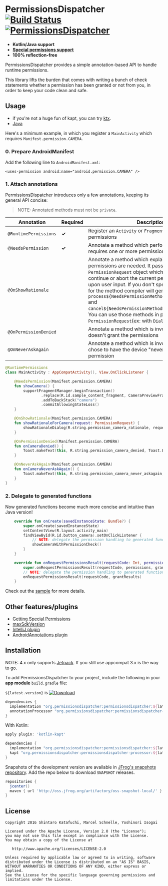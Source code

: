 # PermissionsDispatcher [![Build Status](https://travis-ci.org/permissions-dispatcher/PermissionsDispatcher.svg?branch=master)](https://travis-ci.org/permissions-dispatcher/PermissionsDispatcher) [![PermissionsDispatcher](https://www.appbrain.com/stats/libraries/shield/permissions_dispatcher.svg)](https://www.appbrain.com/stats/libraries/details/permissions_dispatcher/permissionsdispatcher)

- **Kotlin/Java support**
- [**Special permissions support**](https://github.com/hotchemi/PermissionsDispatcher/blob/master/doc/special_permissions.md)
- **100% reflection-free**

PermissionsDispatcher provides a simple annotation-based API to handle runtime permissions.

This library lifts the burden that comes with writing a bunch of check statements whether a permission has been granted or not from you, in order to keep your code clean and safe.

## Usage

- if you're not a huge fun of kapt, you can try [ktx](https://github.com/permissions-dispatcher/PermissionsDispatcher/tree/master/ktx).
- [Java](https://github.com/hotchemi/PermissionsDispatcher/blob/master/doc/java_usage.md)

Here's a minimum example, in which you register a `MainActivity` which requires `Manifest.permission.CAMERA`.

### 0. Prepare AndroidManifest

Add the following line to `AndroidManifest.xml`:
 
`<uses-permission android:name="android.permission.CAMERA" />`

### 1. Attach annotations

PermissionsDispatcher introduces only a few annotations, keeping its general API concise:

> NOTE: Annotated methods must not be `private`.

|Annotation|Required|Description|
|---|---|---|
|`@RuntimePermissions`|**✓**|Register an `Activity` or `Fragment` to handle permissions|
|`@NeedsPermission`|**✓**|Annotate a method which performs the action that requires one or more permissions|
|`@OnShowRationale`||Annotate a method which explains why the permissions are needed. It passes in a `PermissionRequest` object which can be used to continue or abort the current permission request upon user input. If you don't specify any argument for the method compiler will generate `process${NeedsPermissionMethodName}ProcessRequest` and `cancel${NeedsPermissionMethodName}ProcessRequest`. You can use those methods in place of `PermissionRequest`(ex: with `DialogFragment`)|
|`@OnPermissionDenied`||Annotate a method which is invoked if the user doesn't grant the permissions|
|`@OnNeverAskAgain`||Annotate a method which is invoked if the user chose to have the device "never ask again" about a permission|

```kotlin
@RuntimePermissions
class MainActivity : AppCompatActivity(), View.OnClickListener {

    @NeedsPermission(Manifest.permission.CAMERA)
    fun showCamera() {
        supportFragmentManager.beginTransaction()
                .replace(R.id.sample_content_fragment, CameraPreviewFragment.newInstance())
                .addToBackStack("camera")
                .commitAllowingStateLoss()
    }

    @OnShowRationale(Manifest.permission.CAMERA)
    fun showRationaleForCamera(request: PermissionRequest) {
        showRationaleDialog(R.string.permission_camera_rationale, request)
    }

    @OnPermissionDenied(Manifest.permission.CAMERA)
    fun onCameraDenied() {
        Toast.makeText(this, R.string.permission_camera_denied, Toast.LENGTH_SHORT).show()
    }

    @OnNeverAskAgain(Manifest.permission.CAMERA)
    fun onCameraNeverAskAgain() {
        Toast.makeText(this, R.string.permission_camera_never_askagain, Toast.LENGTH_SHORT).show()
    }
}
```

### 2. Delegate to generated functions

Now generated functions become much more concise and intuitive than Java version!

```kotlin
    override fun onCreate(savedInstanceState: Bundle?) {
        super.onCreate(savedInstanceState)
        setContentView(R.layout.activity_main)
        findViewById(R.id.button_camera).setOnClickListener {
            // NOTE: delegate the permission handling to generated function
            showCameraWithPermissionCheck()
        }
    }

    override fun onRequestPermissionsResult(requestCode: Int, permissions: Array<String>, grantResults: IntArray) {
        super.onRequestPermissionsResult(requestCode, permissions, grantResults)
        // NOTE: delegate the permission handling to generated function
        onRequestPermissionsResult(requestCode, grantResults)
    }
```

Check out the [sample](https://github.com/hotchemi/PermissionsDispatcher/tree/master/sample) for more details.

## Other features/plugins

- [Getting Special Permissions](https://github.com/hotchemi/PermissionsDispatcher/blob/master/doc/special_permissions.md)
- [maxSdkVersion](https://github.com/hotchemi/PermissionsDispatcher/blob/master/doc/maxsdkversion.md)
- [IntelliJ plugin](https://github.com/shiraji/permissions-dispatcher-plugin)
- [AndroidAnnotations plugin](https://github.com/AleksanderMielczarek/AndroidAnnotationsPermissionsDispatcherPlugin)

## Installation

NOTE: 4.x only supports [Jetpack](https://developer.android.com/jetpack/). If you still use appcompat 3.x is the way to go.

To add PermissionsDispatcher to your project, include the following in your **app module** `build.gradle` file:

`${latest.version}` is [![Download](https://api.bintray.com/packages/hotchemi/org.permissionsdispatcher/permissionsdispatcher/images/download.svg) ](https://bintray.com/hotchemi/org.permissionsdispatcher/permissionsdispatcher/_latestVersion)

```groovy
dependencies {
  implementation "org.permissionsdispatcher:permissionsdispatcher:${latest.version}"
  annotationProcessor "org.permissionsdispatcher:permissionsdispatcher-processor:${latest.version}"
}
```

With Kotlin:

```groovy
apply plugin: 'kotlin-kapt'

dependencies {
  implementation "org.permissionsdispatcher:permissionsdispatcher:${latest.version}"
  kapt "org.permissionsdispatcher:permissionsdispatcher-processor:${latest.version}"
}
```

Snapshots of the development version are available in [JFrog's snapshots repository](https://oss.jfrog.org/oss-snapshot-local/). 
Add the repo below to download `SNAPSHOT` releases.

```groovy
repositories {
  jcenter()
  maven { url 'http://oss.jfrog.org/artifactory/oss-snapshot-local/' }
}
```

## License

```
Copyright 2016 Shintaro Katafuchi, Marcel Schnelle, Yoshinori Isogai

Licensed under the Apache License, Version 2.0 (the "License");
you may not use this file except in compliance with the License.
You may obtain a copy of the License at

   http://www.apache.org/licenses/LICENSE-2.0

Unless required by applicable law or agreed to in writing, software
distributed under the License is distributed on an "AS IS" BASIS,
WITHOUT WARRANTIES OR CONDITIONS OF ANY KIND, either express or implied.
See the License for the specific language governing permissions and
limitations under the License.
```
